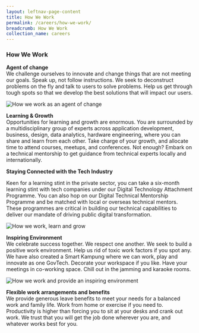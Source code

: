 ```yaml
---
layout: leftnav-page-content
title: How We Work
permalink: /careers/how-we-work/
breadcrumb: How We Work
collection_name: careers
---
```


### **How We Work**

**Agent of change**<br>
We challenge ourselves to innovate and change things that are not meeting our goals. Speak up, not follow instructions. We seek to deconstruct problems on the fly and talk to users to solve problems. Help us get through tough spots so that we develop the best solutions that will impact our users.

![How we work as an agent of change](/images/careers/GovTech_ePayment_team.jpg)

**Learning & Growth**<br>
Opportunities for learning and growth are enormous. You are surrounded by a multidisciplinary group of experts across application development, business, design, data analytics, hardware engineering, where you can share and learn from each other. Take charge of your growth, and allocate time to attend courses, meetups, and conferences. Not enough? Embark on a technical mentorship to get guidance from technical experts locally and internationally.

**Staying Connected with the Tech Industry**

Keen for a learning stint in the private sector, you can take a six-month learning stint with tech companies under our Digital Technology Attachment Programme. You can also hop on our Digital Technical Mentorship Programme and be matched with local or overseas technical mentors. These programmes are critical in building our technical capabilities to deliver our mandate of driving public digital transformation. 

![How we work, learn and grow](/images/careers/GovTech_Hive_staff.jpg)

**Inspiring Environment**<br>
We celebrate success together. We respect one another. We seek to build a positive work environment. Help us rid of toxic work factors if you spot any. We have also created a Smart Kampung where we can work, play and innovate as one GovTech. Decorate your workspace if you like. Have your meetings in co-working space. Chill out in the jamming and karaoke rooms.

![How we work and provide an inspiring environment](/images/careers/GovTech_Hive_staff2.jpg)

**Flexible work arrangements and benefits**<br>
We provide generous leave benefits to meet your needs for a balanced work and family life. Work from home or exercise if you need to. Productivity is higher than forcing you to sit at your desks and crank out work. We trust that you will get the job done wherever you are, and whatever works best for you.

